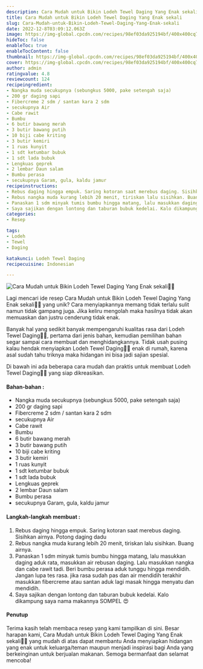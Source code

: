 ```yaml
---
description: Cara Mudah untuk Bikin Lodeh Tewel Daging Yang Enak sekali"
title: Cara Mudah untuk Bikin Lodeh Tewel Daging Yang Enak sekali
slug: Cara-Mudah-untuk-Bikin-Lodeh-Tewel-Daging-Yang-Enak-sekali
date: 2022-12-8T03:09:12.063Z
image: https://img-global.cpcdn.com/recipes/98ef03da925194bf/400x400cq70/photo.jpg
hideToc: false
enableToc: true
enableTocContent: false
thumbnail: https://img-global.cpcdn.com/recipes/98ef03da925194bf/400x400cq70/photo.jpg
cover: https://img-global.cpcdn.com/recipes/98ef03da925194bf/400x400cq70/photo.jpg
author: admin
ratingvalue: 4.8
reviewcount: 124
recipeingredient:
- Nangka muda secukupnya (sebungkus 5000, pake setengah saja)
- 200 gr daging sapi
- Fibercreme 2 sdm / santan kara 2 sdm
- secukupnya Air
- Cabe rawit
- Bumbu
- 6 butir bawang merah
- 3 butir bawang putih
- 10 biji cabe kriting
- 3 butir kemiri
- 1 ruas kunyit
- 1 sdt ketumbar bubuk
- 1 sdt lada bubuk
- Lengkuas geprek
- 2 lembar Daun salam
- Bumbu perasa
- secukupnya Garam, gula, kaldu jamur
recipeinstructions:
- Rebus daging hingga empuk. Saring kotoran saat merebus daging. Sisihkan airnya. Potong daging dadu
- Rebus nangka muda kurang lebih 20 menit, tiriskan lalu sisihkan. Buang airnya.
- Panaskan 1 sdm minyak tumis bumbu hingga matang, lalu masukkan daging aduk rata, masukkan air rebusan daging. Lalu masukkan nangka dan cabe rawit tadi. Beri bumbu perasa aduk tunggu hingga mendidih. Jangan lupa tes rasa. jika rasa sudah pas dan air mendidih terakhir masukkan fibercreme atau santan aduk lagi masak hingga menyatu dan mendidih.
- Saya sajikan dengan lontong dan taburan bubuk kedelai. Kalo dikampung saya nama makannya SOMPEL 😍
categories:
- Resep

tags:
- Lodeh
- Tewel
- Daging

katakunci: Lodeh Tewel Daging
recipecuisine: Indonesian

---
```


![Cara Mudah untuk Bikin Lodeh Tewel Daging Yang Enak sekali👩‍🍳](https://img-global.cpcdn.com/recipes/98ef03da925194bf/400x400cq70/photo.jpg)

Lagi mencari ide resep Cara Mudah untuk Bikin Lodeh Tewel Daging Yang Enak sekali👩‍🍳 yang unik? Cara menyiapkannya memang tidak terlalu sulit namun tidak gampang juga. Jika keliru mengolah maka hasilnya tidak akan memuaskan dan justru cenderung tidak enak.

Banyak hal yang sedikit banyak mempengaruhi kualitas rasa dari Lodeh Tewel Daging👩‍🍳, pertama dari jenis bahan, kemudian pemilihan bahan segar sampai cara membuat dan menghidangkannya. Tidak usah pusing kalau hendak menyiapkan Lodeh Tewel Daging👩‍🍳 enak di rumah, karena asal sudah tahu triknya maka hidangan ini bisa jadi sajian spesial.

Di bawah ini ada beberapa cara mudah dan praktis untuk membuat Lodeh Tewel Daging👩‍🍳 yang siap dikreasikan.

<!--inarticleads1-->

#### Bahan-bahan :

- Nangka muda secukupnya (sebungkus 5000, pake setengah saja)
- 200 gr daging sapi
- Fibercreme 2 sdm / santan kara 2 sdm
- secukupnya Air
- Cabe rawit
- Bumbu
- 6 butir bawang merah
- 3 butir bawang putih
- 10 biji cabe kriting
- 3 butir kemiri
- 1 ruas kunyit
- 1 sdt ketumbar bubuk
- 1 sdt lada bubuk
- Lengkuas geprek
- 2 lembar Daun salam
- Bumbu perasa
- secukupnya Garam, gula, kaldu jamur

<!--inarticleads2-->

#### Langkah-langkah membuat :

1. Rebus daging hingga empuk. Saring kotoran saat merebus daging. Sisihkan airnya. Potong daging dadu
1. Rebus nangka muda kurang lebih 20 menit, tiriskan lalu sisihkan. Buang airnya.
1. Panaskan 1 sdm minyak tumis bumbu hingga matang, lalu masukkan daging aduk rata, masukkan air rebusan daging. Lalu masukkan nangka dan cabe rawit tadi. Beri bumbu perasa aduk tunggu hingga mendidih. Jangan lupa tes rasa. jika rasa sudah pas dan air mendidih terakhir masukkan fibercreme atau santan aduk lagi masak hingga menyatu dan mendidih.
1. Saya sajikan dengan lontong dan taburan bubuk kedelai. Kalo dikampung saya nama makannya SOMPEL 😍

#### Penutup

Terima kasih telah membaca resep yang kami tampilkan di sini. Besar harapan kami, Cara Mudah untuk Bikin Lodeh Tewel Daging Yang Enak sekali👩‍🍳 yang mudah di atas dapat membantu Anda menyiapkan hidangan yang enak untuk keluarga/teman maupun menjadi inspirasi bagi Anda yang berkeinginan untuk berjualan makanan. Semoga bermanfaat dan selamat mencoba!
